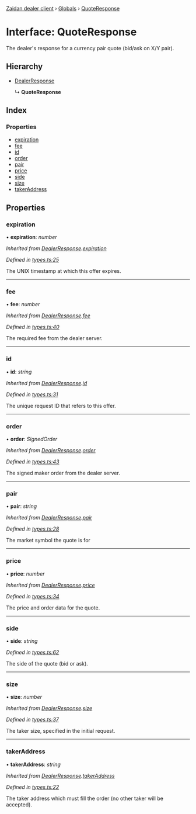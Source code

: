 [Zaidan dealer client](../README.md) › [Globals](../globals.md) › [QuoteResponse](quoteresponse.md)

# Interface: QuoteResponse

The dealer's response for a currency pair quote (bid/ask on X/Y pair).

## Hierarchy

* [DealerResponse](dealerresponse.md)

  ↳ **QuoteResponse**

## Index

### Properties

* [expiration](quoteresponse.md#expiration)
* [fee](quoteresponse.md#fee)
* [id](quoteresponse.md#id)
* [order](quoteresponse.md#order)
* [pair](quoteresponse.md#pair)
* [price](quoteresponse.md#price)
* [side](quoteresponse.md#side)
* [size](quoteresponse.md#size)
* [takerAddress](quoteresponse.md#takeraddress)

## Properties

###  expiration

• **expiration**: *number*

*Inherited from [DealerResponse](dealerresponse.md).[expiration](dealerresponse.md#expiration)*

*Defined in [types.ts:25](https://github.com/ParadigmFoundation/zaidan-dealer-client/blob/e23c101/src/types.ts#L25)*

The UNIX timestamp at which this offer expires.

___

###  fee

• **fee**: *number*

*Inherited from [DealerResponse](dealerresponse.md).[fee](dealerresponse.md#fee)*

*Defined in [types.ts:40](https://github.com/ParadigmFoundation/zaidan-dealer-client/blob/e23c101/src/types.ts#L40)*

The required fee from the dealer server.

___

###  id

• **id**: *string*

*Inherited from [DealerResponse](dealerresponse.md).[id](dealerresponse.md#id)*

*Defined in [types.ts:31](https://github.com/ParadigmFoundation/zaidan-dealer-client/blob/e23c101/src/types.ts#L31)*

The unique request ID that refers to this offer.

___

###  order

• **order**: *SignedOrder*

*Inherited from [DealerResponse](dealerresponse.md).[order](dealerresponse.md#order)*

*Defined in [types.ts:43](https://github.com/ParadigmFoundation/zaidan-dealer-client/blob/e23c101/src/types.ts#L43)*

The signed maker order from the dealer server.

___

###  pair

• **pair**: *string*

*Inherited from [DealerResponse](dealerresponse.md).[pair](dealerresponse.md#pair)*

*Defined in [types.ts:28](https://github.com/ParadigmFoundation/zaidan-dealer-client/blob/e23c101/src/types.ts#L28)*

The market symbol the quote is for

___

###  price

• **price**: *number*

*Inherited from [DealerResponse](dealerresponse.md).[price](dealerresponse.md#price)*

*Defined in [types.ts:34](https://github.com/ParadigmFoundation/zaidan-dealer-client/blob/e23c101/src/types.ts#L34)*

The price and order data for the quote.

___

###  side

• **side**: *string*

*Defined in [types.ts:62](https://github.com/ParadigmFoundation/zaidan-dealer-client/blob/e23c101/src/types.ts#L62)*

The side of the quote (bid or ask).

___

###  size

• **size**: *number*

*Inherited from [DealerResponse](dealerresponse.md).[size](dealerresponse.md#size)*

*Defined in [types.ts:37](https://github.com/ParadigmFoundation/zaidan-dealer-client/blob/e23c101/src/types.ts#L37)*

The taker size, specified in the initial request.

___

###  takerAddress

• **takerAddress**: *string*

*Inherited from [DealerResponse](dealerresponse.md).[takerAddress](dealerresponse.md#takeraddress)*

*Defined in [types.ts:22](https://github.com/ParadigmFoundation/zaidan-dealer-client/blob/e23c101/src/types.ts#L22)*

The taker address which must fill the order (no other taker will be accepted).
